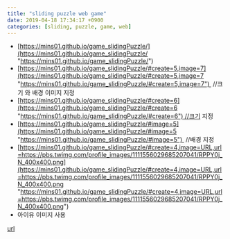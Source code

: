 ```yaml
---
title: "sliding puzzle web game"
date: 2019-04-18 17:34:17 +0900
categories: [sliding, puzzle, game, web]
---
```


  
- [https://mins01.github.io/game_slidingPuzzle/](https://mins01.github.io/game_slidingPuzzle/ "https://mins01.github.io/game_slidingPuzzle/")
- [https://mins01.github.io/game_slidingPuzzle/#create=5,image=7](https://mins01.github.io/game_slidingPuzzle/#create=5,image=7 "https://mins01.github.io/game_slidingPuzzle/#create=5,image=7")  //크기 와 배경 이미지 지정
- [https://mins01.github.io/game_slidingPuzzle/#create=6](https://mins01.github.io/game_slidingPuzzle/#create=6 "https://mins01.github.io/game_slidingPuzzle/#create=6") //크기 지정
- [https://mins01.github.io/game_slidingPuzzle/#image=5](https://mins01.github.io/game_slidingPuzzle/#image=5 "https://mins01.github.io/game_slidingPuzzle/#image=5")  //배경 지정
- [https://mins01.github.io/game_slidingPuzzle/#create=4,image=URL,url=https://pbs.twimg.com/profile_images/1111556029685207041/RPPY0j_N_400x400.png](https://mins01.github.io/game_slidingPuzzle/#create=4,image=URL,url=https://pbs.twimg.com/profile_images/1111556029685207041/RPPY0j_N_400x400.png "https://mins01.github.io/game_slidingPuzzle/#create=4,image=URL,url=https://pbs.twimg.com/profile_images/1111556029685207041/RPPY0j_N_400x400.png")
- 아이유 이미지 사용


  
  
  
  



[url](http://www.mins01.com/mh/tech/read/1273)